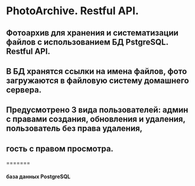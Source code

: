 # PhotoArchive. Restful API.
## Фотоархив для хранения и систематизации файлов с использованием БД PstgreSQL. Restful API.
## В БД хранятся ссылки на имена файлов, фото загружаются в файловую систему домашнего сервера.
## Предусмотрено 3 вида пользователей: админ с правами создания, обновления и удаления, пользователь без права удаления,
## гость с правом просмотра.


=======

#### база данных PostgreSQL
